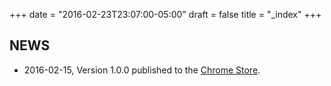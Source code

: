 +++
date = "2016-02-23T23:07:00-05:00"
draft = false
title = "_index"
+++

NEWS
----
* 2016-02-15, Version 1.0.0 published to the [Chrome Store](https://chrome.google.com/webstore/detail/ogs-notifier/fcoiihedkoepncejhcojgooljcflgpki).
